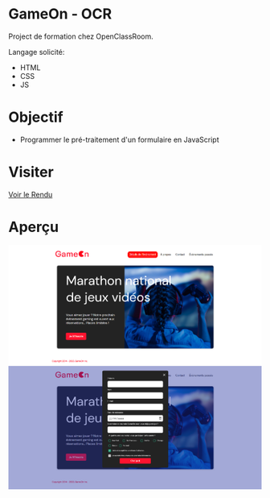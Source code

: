 # GameOn - OCR

Project de formation chez OpenClassRoom.

Langage solicité:

- HTML
- CSS
- JS

# Objectif

- Programmer le pré-traitement d'un formulaire en JavaScript

# Visiter

[Voir le Rendu](https://nerion-1337.github.io/GameOn---OCR/)

# Aperçu

![screenshot du site](./media/maquette.png)
